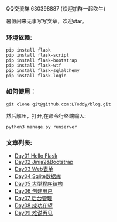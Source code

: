 QQ交流群:630398887 (欢迎加群一起吹牛)

暑假闲来无事写写文章，欢迎star。

### 环境依赖:
```
pip install flask
pip install flask-script
pip install flask-bootstrap
pip install flask-wtf
pip install flask-sqlalchemy
pip install flask-login
```

### 如何使用：
```
git clone git@github.com:LToddy/blog.git
```
然后解压，打开,在命令行终端输入:
```
python3 manage.py runserver
```

### 文章列表:

- [Day01 Hello Flask](http://algo.site/?p=79)
- [Day02 Jinja2&Bootstrap](http://algo.site/?p=81)
- [Day03 Web表单](http://algo.site/?p=84)
- [Day04 Sqlite数据库](http://algo.site/?p=92)
- [Day05 大型程序结构](http://algo.site/?p=99)
- [Day06 创建用户](http://algo.site/?p=109)
- [Day07 后台管理]()
- [Day08 成功在望]()
- [Day09 难说再见]()